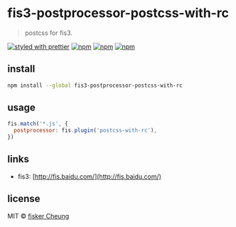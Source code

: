 # fis3-postprocessor-postcss-with-rc

> postcss for fis3.

[![styled with prettier](https://img.shields.io/badge/styled_with-prettier-ff69b4.svg?style=flat-square)](https://github.com/prettier/prettier)
[![npm](https://img.shields.io/npm/v/fis3-postprocessor-postcss-with-rc.svg?style=flat-square)](https://www.npmjs.com/package/fis3-postprocessor-postcss-with-rc)
[![npm](https://img.shields.io/npm/dt/fis3-postprocessor-postcss-with-rc.svg?style=flat-square)](https://www.npmjs.com/package/fis3-postprocessor-postcss-with-rc)
[![npm](https://img.shields.io/npm/dm/fis3-postprocessor-postcss-with-rc.svg?style=flat-square)](https://www.npmjs.com/package/fis3-postprocessor-postcss-with-rc)

## install

```sh
npm install --global fis3-postprocessor-postcss-with-rc
```

## usage

```js
fis.match('*.js', {
  postprocessor: fis.plugin('postcss-with-rc'),
})
```

## links

- fis3: [http://fis.baidu.com/](http://fis.baidu.com/)

## license

MIT © [fisker Cheung](https://www.fiskercheung.com/)
